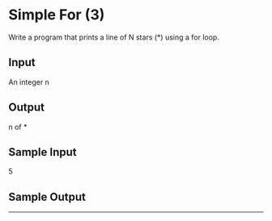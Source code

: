 # Simple For (3)

 Write a program that prints a line of N stars (*) using a for loop.

## Input
An integer n

## Output
n of *

## Sample Input
5

## Sample Output
*****

